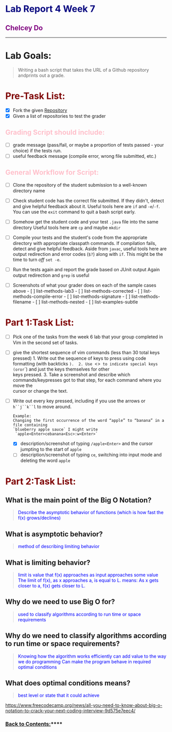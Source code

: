 # <span style="color:navy"> **Lab Report 4 Week 7**</span>
## <span style="color:purple"> **Chelcey Do**</span>
---

# <span style="color:fuschia"> **Lab Goals:**</span>
> Writing a bash script that takes the URL of a Github repository andprints out a grade.

# <span style="color:maroon"> **Pre-Task List:**</span>
- [x] Fork the given [Repository](https://github.com/ucsd-cse15l-f22/list-examples-grader)
- [x] Given a list of repositories to test the grader

## <span style="color:pink"> **Grading Script should include:**</span>
- [ ] grade message (pass/fail, or maybe a proportion of tests passed - your choice) if the tests run.
- [ ] useful feedback message (compile error, wrong file submitted, etc.)

## <span style="color:pink"> **General Workflow for Script:**</span>
- [ ] Clone the repository of the student submission to a well-known directory name 
- [ ] Check student code has the correct file submitted. If they didn't, detect and give helpful feedback about it.
      Useful tools here are `if` and `-e`/`-f`. You can use the `exit` command to quit a bash script early. 
- [ ] Somehow get the student code and your test `.java` file into the same directory
      Useful tools here are `cp` and maybe `mkdir`
- [ ] Compile your tests and the student's code from the appropriate directory with appropriate classpath commands. 
      If compilation fails, detect and give helpful feedback. 
      Aside from `javac`, useful tools here are output redirection and error codes (`$?`) along with `if`. 
      This might be the time to turn *off* `set -e`.
- [ ] Run the tests again and report the grade based on JUnit output
      Again output redirection and `grep` is useful
      
- [ ] Screenshots of what your grader does on each of the sample cases above
      - [ ] list-methods-lab3
      - [ ] list-methods-corrected
      - [ ] list-methods-compile-error
      - [ ] list-methods-signature
      - [ ] list-methods-filename
      - [ ] list-methods-nested
      - [ ] list-examples-subtle


# <span style="color:maroon"> **Part 1:Task List:**</span>
- [ ] Pick one of the tasks from the week 6 lab that your group completed in Vim in the second set of tasks.
- [ ]  give the shortest sequence of vim commands (less than 30 total keys pressed)
       1. Write out the sequence of keys to press using code formatting (with backticks `). 
       2. Use `<>` to indicate special keys (`<Backspace>` or `<Enter>` or `<Esc>`) and just the keys themselves for other    
          keys pressed. 
       3. Take a screenshot and describe which commands/keypresses got to that step, for each command where you move the         
          cursor or change the text. 
- [ ]  Write out every key pressed, including if you use the arrows or `h``j``k``l` to move around. 
      
       Example:
       Changing the first occurrence of the word “apple” to “banana” in a file containing 
       `blueberry apple sauce` I might write
        `apple<Enter>cebanana<Esc>:w<Enter>`
 
  
      - [x] description/screenshot of typing `/apple<Enter>` and the cursor jumpting to the start of `apple`
      - [ ] description/screenshot of typing `ce`, switching into input mode and deleting the word `apple`
      
# <span style="color:maroon"> **Part 2:Task List:**</span>

## What is the main point of the Big O Notation?
> <span style="color:blue"> Describe the asymptotic behavior of functions (which is how fast the f(x) grows/declines)</span>

## What is asymptotic behavior? 
> <span style="color:blue"> method of describing limiting behavior</span>

## What is limiting behavior?
> <span style="color:blue"> limit is value that f(x) approaches as input approaches some value</span>
> <span style="color:blue"> The limit of f(x), as x approaches a, is equal to L.</span>
> <span style="color:blue"> means: As x gets closer to a, f(x) gets closer to L.</span>

## Why do we need to use Big O for?
> <span style="color:blue"> used to classify algorithms according to run time or space requirements</span>

## Why do we need to classify algorithms according to run time or space requirements?
> <span style="color:blue"> Knowing how the algorithm works efficiently can add value to the way we do programming</span>
> <span style="color:blue"> Can make the program behave in required optimal conditions</span>

## What does optimal conditions means? 
> <span style="color:blue"> best level or state that it could achieve</span>

https://www.freecodecamp.org/news/all-you-need-to-know-about-big-o-notation-to-crack-your-next-coding-interview-9d575e7eec4/

### [Back to Contents:](https://chelcey.github.io/cse11-self-study/)****
